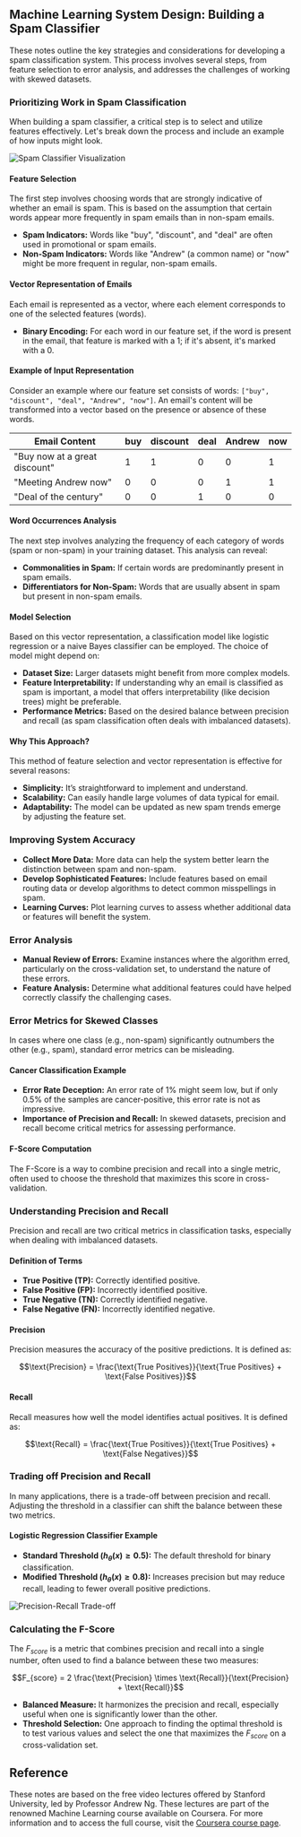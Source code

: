 ## Machine Learning System Design: Building a Spam Classifier

These notes outline the key strategies and considerations for developing a spam classification system. This process involves several steps, from feature selection to error analysis, and addresses the challenges of working with skewed datasets.

### Prioritizing Work in Spam Classification

When building a spam classifier, a critical step is to select and utilize features effectively. Let's break down the process and include an example of how inputs might look.

![Spam Classifier Visualization](https://github.com/djeada/Stanford-Machine-Learning/blob/main/slides/resources/spam.png)

#### Feature Selection

The first step involves choosing words that are strongly indicative of whether an email is spam. This is based on the assumption that certain words appear more frequently in spam emails than in non-spam emails.

- **Spam Indicators:** Words like "buy", "discount", and "deal" are often used in promotional or spam emails.
- **Non-Spam Indicators:** Words like "Andrew" (a common name) or "now" might be more frequent in regular, non-spam emails.

#### Vector Representation of Emails

Each email is represented as a vector, where each element corresponds to one of the selected features (words).

- **Binary Encoding:** For each word in our feature set, if the word is present in the email, that feature is marked with a 1; if it's absent, it's marked with a 0.
  
#### Example of Input Representation

Consider an example where our feature set consists of words: `["buy", "discount", "deal", "Andrew", "now"]`. An email's content will be transformed into a vector based on the presence or absence of these words.

| Email Content                | buy | discount | deal | Andrew | now |
|------------------------------|-----|----------|------|--------|-----|
| "Buy now at a great discount"| 1   | 1        | 0    | 0      | 1   |
| "Meeting Andrew now"         | 0   | 0        | 0    | 1      | 1   |
| "Deal of the century"        | 0   | 0        | 1    | 0      | 0   |

#### Word Occurrences Analysis

The next step involves analyzing the frequency of each category of words (spam or non-spam) in your training dataset. This analysis can reveal:

- **Commonalities in Spam:** If certain words are predominantly present in spam emails.
- **Differentiators for Non-Spam:** Words that are usually absent in spam but present in non-spam emails.

#### Model Selection

Based on this vector representation, a classification model like logistic regression or a naive Bayes classifier can be employed. The choice of model might depend on:

- **Dataset Size:** Larger datasets might benefit from more complex models.
- **Feature Interpretability:** If understanding why an email is classified as spam is important, a model that offers interpretability (like decision trees) might be preferable.
- **Performance Metrics:** Based on the desired balance between precision and recall (as spam classification often deals with imbalanced datasets).

#### Why This Approach?

This method of feature selection and vector representation is effective for several reasons:

- **Simplicity:** It’s straightforward to implement and understand.
- **Scalability:** Can easily handle large volumes of data typical for email.
- **Adaptability:** The model can be updated as new spam trends emerge by adjusting the feature set.

### Improving System Accuracy

- **Collect More Data:** More data can help the system better learn the distinction between spam and non-spam.
- **Develop Sophisticated Features:** Include features based on email routing data or develop algorithms to detect common misspellings in spam.
- **Learning Curves:** Plot learning curves to assess whether additional data or features will benefit the system.

### Error Analysis

- **Manual Review of Errors:** Examine instances where the algorithm erred, particularly on the cross-validation set, to understand the nature of these errors.
- **Feature Analysis:** Determine what additional features could have helped correctly classify the challenging cases.

### Error Metrics for Skewed Classes

In cases where one class (e.g., non-spam) significantly outnumbers the other (e.g., spam), standard error metrics can be misleading.

#### Cancer Classification Example

- **Error Rate Deception:** An error rate of 1% might seem low, but if only 0.5% of the samples are cancer-positive, this error rate is not as impressive.
- **Importance of Precision and Recall:** In skewed datasets, precision and recall become critical metrics for assessing performance.

#### F-Score Computation

The F-Score is a way to combine precision and recall into a single metric, often used to choose the threshold that maximizes this score in cross-validation.

### Understanding Precision and Recall

Precision and recall are two critical metrics in classification tasks, especially when dealing with imbalanced datasets.

#### Definition of Terms

- **True Positive (TP):** Correctly identified positive.
- **False Positive (FP):** Incorrectly identified positive.
- **True Negative (TN):** Correctly identified negative.
- **False Negative (FN):** Incorrectly identified negative.

#### Precision

Precision measures the accuracy of the positive predictions. It is defined as:

$$\text{Precision} = \frac{\text{True Positives}}{\text{True Positives} + \text{False Positives}}$$

#### Recall

Recall measures how well the model identifies actual positives. It is defined as:

$$\text{Recall} = \frac{\text{True Positives}}{\text{True Positives} + \text{False Negatives}}$$

### Trading off Precision and Recall

In many applications, there is a trade-off between precision and recall. Adjusting the threshold in a classifier can shift the balance between these two metrics.

#### Logistic Regression Classifier Example

- **Standard Threshold ($h_{\theta}(x) \geq 0.5$):** The default threshold for binary classification.
- **Modified Threshold ($h_{\theta}(x) \geq 0.8$):** Increases precision but may reduce recall, leading to fewer overall positive predictions.

![Precision-Recall Trade-off](https://github.com/djeada/Stanford-Machine-Learning/blob/main/slides/resources/precission_recall.png)

### Calculating the F-Score

The $F_{score}$ is a metric that combines precision and recall into a single number, often used to find a balance between these two measures:

$$F_{score} = 2 \frac{\text{Precision} \times \text{Recall}}{\text{Precision} + \text{Recall}}$$

- **Balanced Measure:** It harmonizes the precision and recall, especially useful when one is significantly lower than the other.
- **Threshold Selection:** One approach to finding the optimal threshold is to test various values and select the one that maximizes the $F_{score}$ on a cross-validation set.

## Reference

These notes are based on the free video lectures offered by Stanford University, led by Professor Andrew Ng. These lectures are part of the renowned Machine Learning course available on Coursera. For more information and to access the full course, visit the [Coursera course page](https://www.coursera.org/learn/machine-learning).
